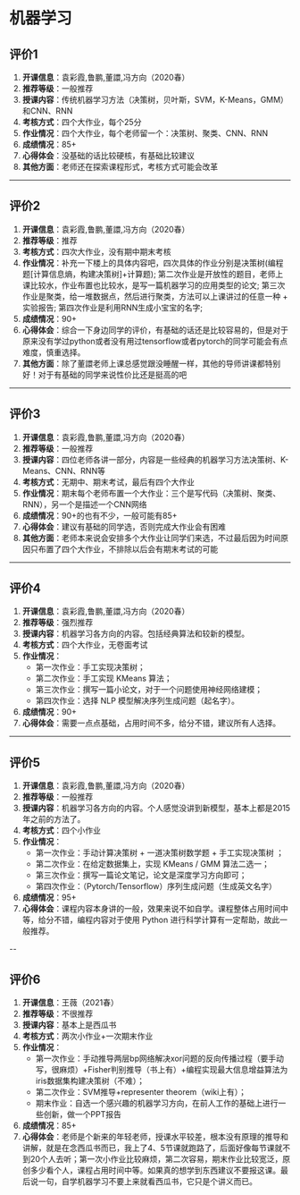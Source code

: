 # 机器学习

## 评价1

1. **开课信息**：袁彩霞,鲁鹏,董譞,冯方向（2020春）
2. **推荐等级**：一般推荐
3. **授课内容**：传统机器学习方法（决策树，贝叶斯，SVM，K-Means，GMM）和CNN、RNN
4. **考核方式**：四个大作业，每个25分
5. **作业情况**：四个大作业，每个老师留一个：决策树、聚类、CNN、RNN
6. **成绩情况**：85+
7. **心得体会**：没基础的话比较硬核，有基础比较建议
8. **其他方面**：老师还在探索课程形式，考核方式可能会改革

---

## 评价2

1. **开课信息**：袁彩霞,鲁鹏,董譞,冯方向（2020春）
2. **推荐等级**：推荐
3. **考核方式**：四次大作业，没有期中期末考核
4. **作业情况**：补充一下楼上的具体内容吧，四次具体的作业分别是决策树(编程题\[计算信息熵，构建决策树\]+计算题); 第二次作业是开放性的题目，老师上课比较水，作业布置也比较水，是写一篇机器学习的应用类型的论文; 第三次作业是聚类，给一堆数据点，然后进行聚类，方法可以上课讲过的任意一种 + 实验报告; 第四次作业是利用RNN生成小宝宝的名字;
5. **成绩情况**：90+
6. **心得体会**：综合一下身边同学的评价，有基础的话还是比较容易的，但是对于原来没有学过python或者没有用过tensorflow或者pytorch的同学可能会有点难度，慎重选择。
7. **其他方面**：除了董譞老师上课总感觉跟没睡醒一样，其他的导师讲课都特别好！对于有基础的同学来说性价比还是挺高的吧

---

## 评价3

1. **开课信息**：袁彩霞,鲁鹏,董譞,冯方向（2020春）
2. **推荐等级**：一般推荐
3. **授课内容**：四位老师各讲一部分，内容是一些经典的机器学习方法决策树、K-Means、CNN、RNN等
4. **考核方式**：无期中、期末考试，最后有四个大作业
5. **作业情况**：期末每个老师布置一个大作业：三个是写代码（决策树、聚类、RNN），另一个是描述一个CNN网络
6. **成绩情况**：90+的也有不少，一般可能有85+
7. **心得体会**：建议有基础的同学选，否则完成大作业会有困难
8. **其他方面**：老师本来说会安排多个大作业让同学们来选，不过最后因为时间原因只布置了四个大作业，不排除以后会有期末考试的可能

---

## 评价4

1. **开课信息**：袁彩霞,鲁鹏,董譞,冯方向（2020春）
2. **推荐等级**：强烈推荐
3. **授课内容**：机器学习各方向的内容。包括经典算法和较新的模型。
4. **考核方式**：四个大作业，无卷面考试
5. **作业情况**：
    * 第一次作业：手工实现决策树；
    * 第二次作业：手工实现 KMeans 算法；
    * 第三次作业：撰写一篇小论文，对于一个问题使用神经网络建模；
    * 第四次作业：选择 NLP 模型解决序列生成问题（起名字）。
6. **成绩情况**：90+
7. **心得体会**：需要一点点基础，占用时间不多，给分不错，建议所有人选择。

---

## 评价5

1. **开课信息**：袁彩霞,鲁鹏,董譞,冯方向（2020春）
2. **推荐等级**：一般推荐
3. **授课内容**：机器学习各方向的内容。个人感觉没讲到新模型，基本上都是2015年之前的方法了。
4. **考核方式**：四个小作业
5. **作业情况**：
   * 第一次作业：手动计算决策树 + 一道决策树数学题 + 手工实现决策树 ；
   * 第二次作业：在给定数据集上，实现 KMeans / GMM 算法二选一；
   * 第三次作业：撰写一篇论文笔记，论文是深度学习方向即可；
   * 第四次作业：（Pytorch/Tensorflow）序列生成问题（生成英文名字）
6. **成绩情况**：95+
7. **心得体会**：课程内容本身讲的一般，效果来说不如自学。课程整体占用时间中等，给分不错，编程内容对于使用 Python 进行科学计算有一定帮助，故此一般推荐。

--

## 评价6

1. **开课信息**：王薇（2021春）
2. **推荐等级**：不很推荐
3. **授课内容**：基本上是西瓜书
4. **考核方式**：两次小作业+一次期末作业
5. **作业情况**：
   * 第一次作业：手动推导两层bp网络解决xor问题的反向传播过程（要手动写，很麻烦）+Fisher判别推导（书上有）+编程实现最大信息增益算法为iris数据集构建决策树（不难）；
   * 第二次作业：SVM推导+representer theorem（wiki上有）；
   * 期末作业：自选一个感兴趣的机器学习方向，在前人工作的基础上进行一些创新，做一个PPT报告
6. **成绩情况**：85+
7. **心得体会**：老师是个新来的年轻老师，授课水平较差，根本没有原理的推导和讲解，就是在念西瓜书而已，我上了4、5节课就跑路了，后面好像每节课就不到20个人去听；第一次小作业比较麻烦，第二次容易，期末作业比较宽泛，原创多少看个人，课程占用时间中等。如果真的想学到东西建议不要报这课。最后说一句，自学机器学习不要上来就看西瓜书，它只是个讲义而已。
